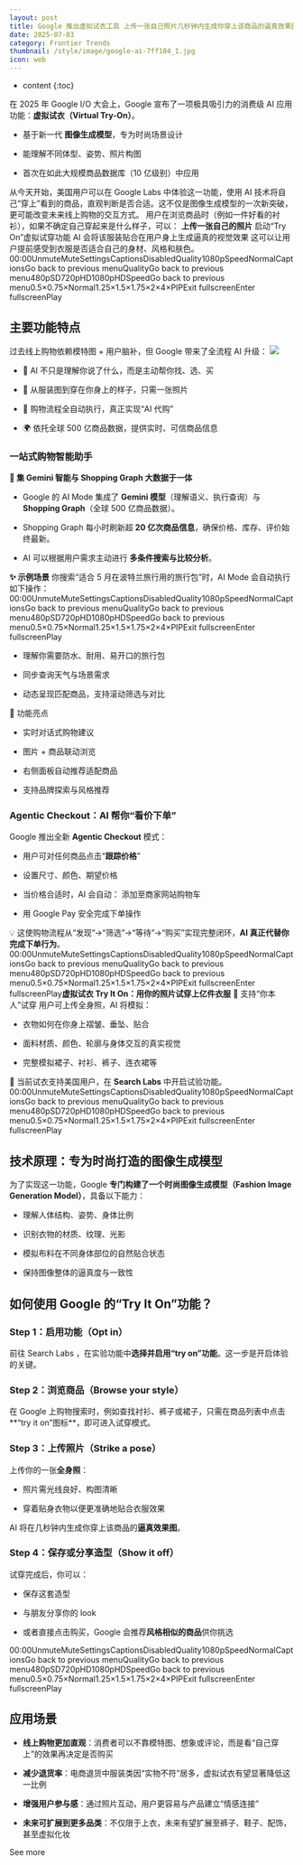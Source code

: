 ```yaml
---
layout: post
title: Google 推出虚拟试衣工具 上传一张自己照片几秒钟内生成你穿上该商品的逼真效果图 还能自动下单
date: 2025-07-03
category: Frontier Trends
thumbnail: /style/image/google-ai-7ff104_1.jpg
icon: web
---
```

* content
{:toc}

在 2025 年 Google I/O 大会上，Google 宣布了一项极具吸引力的消费级 AI 应用功能：**虚拟试衣（Virtual Try-On）**。

- 基于新一代 **图像生成模型**，专为时尚场景设计

- 能理解不同体型、姿势、照片构图

- 首次在如此大规模商品数据库（10 亿级别）中应用

从今天开始，美国用户可以在 Google Labs 中体验这一功能，使用 AI 技术将自己“穿上”看到的商品，直观判断是否合适。这不仅是图像生成模型的一次新突破，更可能改变未来线上购物的交互方式。
用户在浏览商品时（例如一件好看的衬衫），如果不确定自己穿起来是什么样子，可以：
**上传一张自己的照片**
启动“Try On”虚拟试穿功能
AI 会将该服装贴合在用户身上生成逼真的视觉效果
这可以让用户提前感受到衣服是否适合自己的身材、风格和肤色。
00:00UnmuteMuteSettingsCaptionsDisabledQuality1080pSpeedNormalCaptionsGo back to previous menuQualityGo back to previous menu480pSD720pHD1080pHDSpeedGo back to previous menu0.5×0.75×Normal1.25×1.5×1.75×2×4×PIPExit fullscreenEnter fullscreenPlay
## 主要功能特点
过去线上购物依赖模特图 + 用户脑补，但 Google 带来了全流程 AI 升级：
![](https://assets-v2.circle.so/yg7b3za8jojyli0ous57bhga19w3)
- 🧠 AI 不只是理解你说了什么，而是主动帮你找、选、买

- 👗 从服装图到穿在你身上的样子，只需一张照片

- 🛒 购物流程全自动执行，真正实现“AI 代购”

- 🌍 依托全球 500 亿商品数据，提供实时、可信商品信息

### **一站式购物智能助手**
**🧠 集 Gemini 智能与 Shopping Graph 大数据于一体**

- Google 的 AI Mode 集成了 **Gemini 模型**（理解语义、执行查询）与 **Shopping Graph**（全球 500 亿商品数据）。

- Shopping Graph 每小时刷新超 **20 亿次商品信息**，确保价格、库存、评价始终最新。

- AI 可以根据用户需求主动进行 **多条件搜索与比较分析**。

**✨ 示例场景**
你搜索“适合 5 月在波特兰旅行用的旅行包”时，AI Mode 会自动执行如下操作：
00:00UnmuteMuteSettingsCaptionsDisabledQuality1080pSpeedNormalCaptionsGo back to previous menuQualityGo back to previous menu480pSD720pHD1080pHDSpeedGo back to previous menu0.5×0.75×Normal1.25×1.5×1.75×2×4×PIPExit fullscreenEnter fullscreenPlay
- 理解你需要防水、耐用、易开口的旅行包

- 同步查询天气与场景需求

- 动态呈现匹配商品，支持滚动筛选与对比

🚀 功能亮点

- 实时对话式购物建议

- 图片 + 商品联动浏览

- 右侧面板自动推荐适配商品

- 支持品牌探索与风格推荐

### **Agentic Checkout：AI 帮你“看价下单”**
Google 推出全新 **Agentic Checkout** 模式：

- 用户可对任何商品点击“**跟踪价格**”

- 设置尺寸、颜色、期望价格

- 当价格合适时，AI 会自动：
添加至商家网站购物车

- 用 Google Pay 安全完成下单操作

💡 这使购物流程从“发现”→“筛选”→“等待”→“购买”实现完整闭环，**AI 真正代替你完成下单行为**。
00:00UnmuteMuteSettingsCaptionsDisabledQuality1080pSpeedNormalCaptionsGo back to previous menuQualityGo back to previous menu480pSD720pHD1080pHDSpeedGo back to previous menu0.5×0.75×Normal1.25×1.5×1.75×2×4×PIPExit fullscreenEnter fullscreenPlay**虚拟试衣 Try It On：用你的照片试穿上亿件衣服**
📸 支持“你本人”试穿
用户可上传全身照，AI 将模拟：

- 衣物如何在你身上褶皱、垂坠、贴合

- 面料材质、颜色、轮廓与身体交互的真实视觉

- 完整模拟裙子、衬衫、裤子、连衣裙等

📌 当前试衣支持美国用户，在 **Search Labs** 中开启试验功能。
00:00UnmuteMuteSettingsCaptionsDisabledQuality1080pSpeedNormalCaptionsGo back to previous menuQualityGo back to previous menu480pSD720pHD1080pHDSpeedGo back to previous menu0.5×0.75×Normal1.25×1.5×1.75×2×4×PIPExit fullscreenEnter fullscreenPlay
## 技术原理：专为时尚打造的图像生成模型
为了实现这一功能，Google **专门构建了一个时尚图像生成模型（Fashion Image Generation Model）**，具备以下能力：

- 理解人体结构、姿势、身体比例

- 识别衣物的材质、纹理、光影

- 模拟布料在不同身体部位的自然贴合状态

- 保持图像整体的逼真度与一致性

##  如何使用 Google 的“Try It On”功能？

### **Step 1：启用功能（Opt in）**
前往 Search Labs ，在实验功能中**选择并启用“try on”功能**。这一步是开启体验的关键。

### **Step 2：浏览商品（Browse your style）**
在 Google 上购物搜索时，例如查找衬衫、裤子或裙子，只需在商品列表中点击**“try it on”图标**，即可进入试穿模式。

### **Step 3：上传照片（Strike a pose）**
上传你的一张**全身照**：

- 照片需光线良好、构图清晰

- 穿着贴身衣物以便更准确地贴合衣服效果

AI 将在几秒钟内生成你穿上该商品的**逼真效果图**。

### **Step 4：保存或分享造型（Show it off）**
试穿完成后，你可以：

- 保存这套造型

- 与朋友分享你的 look

- 或者直接点击购买，Google 会推荐**风格相似的商品**供你挑选

00:00UnmuteMuteSettingsCaptionsDisabledQuality1080pSpeedNormalCaptionsGo back to previous menuQualityGo back to previous menu480pSD720pHD1080pHDSpeedGo back to previous menu0.5×0.75×Normal1.25×1.5×1.75×2×4×PIPExit fullscreenEnter fullscreenPlay
## 应用场景

- **线上购物更加直观**：消费者可以不靠模特图、想象或评论，而是看“自己穿上”的效果再决定是否购买

- **减少退货率**：电商退货中服装类因“实物不符”居多，虚拟试衣有望显著降低这一比例

- **增强用户参与感**：通过照片互动，用户更容易与产品建立“情感连接”

- **未来可扩展到更多品类**：不仅限于上衣，未来有望扩展至裤子、鞋子、配饰，甚至虚拟化妆

See more